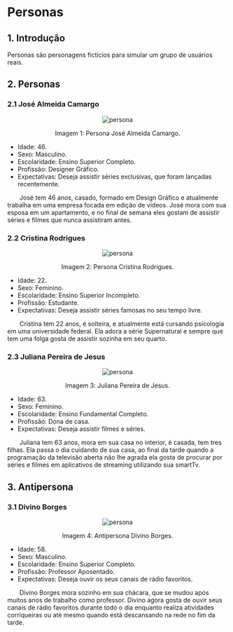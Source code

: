 # Personas

## 1. Introdução

Personas são personagens fictícios para simular um grupo de usuários reais.

## 2. Personas
### 2.1 José Almeida Camargo

<center>

![persona](../assets/img/jose.png)

<figcaption>Imagem 1: Persona José Almeida Camargo.</figcaption>

</center>

- Idade: 46.
- Sexo: Masculino.
- Escolaridade: Ensino Superior Completo.
- Profissão: Designer Gráfico.
- Expectativas: Deseja assistir séries exclusivas, que foram lançadas recentemente.

&emsp;&emsp;José tem 46 anos, casado, formado em Design Gráfico e atualmente trabalha em uma empresa focada em edição de vídeos. José mora com sua esposa em um apartamento, e no final de semana eles gostam de assistir séries e filmes que nunca assistiram antes.

### 2.2 Cristina Rodrigues

<center>

![persona](../assets/img/cristina.png)

<figcaption>Imagem 2: Persona Cristina Rodrigues.</figcaption>

</center>

- Idade: 22.
- Sexo: Feminino.
- Escolaridade: Ensino Superior Incompleto.
- Profissão: Estudante.
- Expectativas: Deseja assistir séries famosas no seu tempo livre.

&emsp;&emsp;Cristina tem 22 anos, é solteira, e atualmente está cursando psicologia em uma universidade federal. Ela adora a série Supernatural e sempre que tem uma folga gosta de assistir sozinha em seu quarto.

### 2.3 Juliana Pereira de Jesus

<center>

![persona](../assets/img/juliana.png)

<figcaption>Imagem 3: Juliana Pereira de Jesus.</figcaption>

</center>

- Idade: 63.
- Sexo: Feminino.
- Escolaridade: Ensino Fundamental Completo.
- Profissão: Dona de casa.
- Expectativas: Deseja assistir filmes e séries.

&emsp;&emsp;Juliana tem 63 anos, mora em sua casa no interior, é casada, tem tres filhas. Ela passa o dia cuidando de sua casa, ao final da tarde quando a programação da televisão aberta não lhe agrada ela gosta de procurar por séries e filmes em aplicativos de streaming utilizando sua smartTv.

## 3. Antipersona
### 3.1 Divino Borges
<center>

![persona](../assets/img/divino.png)

<figcaption>Imagem 4: Antipersona Divino Borges.</figcaption>

</center>

- Idade: 58.
- Sexo: Masculino.
- Escolaridade: Ensino Superior Completo.
- Profissão: Professor Aposentado.
- Expectativas: Deseja ouvir os seus canais de rádio favoritos.

&emsp;&emsp;Divino Borges mora sozinho em sua chácara, que se mudou após muitos anos de trabalho como professor. Divino agora gosta de ouvir seus canais de rádio favoritos durante todo o dia enquanto realiza atividades corriqueiras ou até mesmo quando está descansando na rede no fim da tarde.
